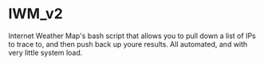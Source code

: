 IWM_v2
======

Internet Weather Map's bash script that allows you to pull down a list of IPs to trace to, and then push back up youre results.
All automated, and with very little system load.
